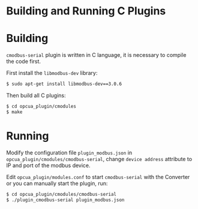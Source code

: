 # Building and Running C Plugins

# Building

`cmodbus-serial` plugin is written in C language, it is necessary to compile the code first.

First install the `libmodbus-dev` library:
```bash
$ sudo apt-get install libmodbus-dev==3.0.6
```
Then build all C plugins:

```bash
$ cd opcua_plugin/cmodules
$ make
```

# Running

Modify the configuration file `plugin_modbus.json` in `opcua_plugin/cmodules/cmodbus-serial`, change `device address` attribute to IP and port of the modbus device.

Edit `opcua_plugin/modules.conf` to start `cmodbus-serial` with the Converter or you can manually start the plugin, run:

```bash
$ cd opcua_plugin/cmodules/cmodbus-serial
$ ./plugin_cmodbus-serial plugin_modbus.json
```
